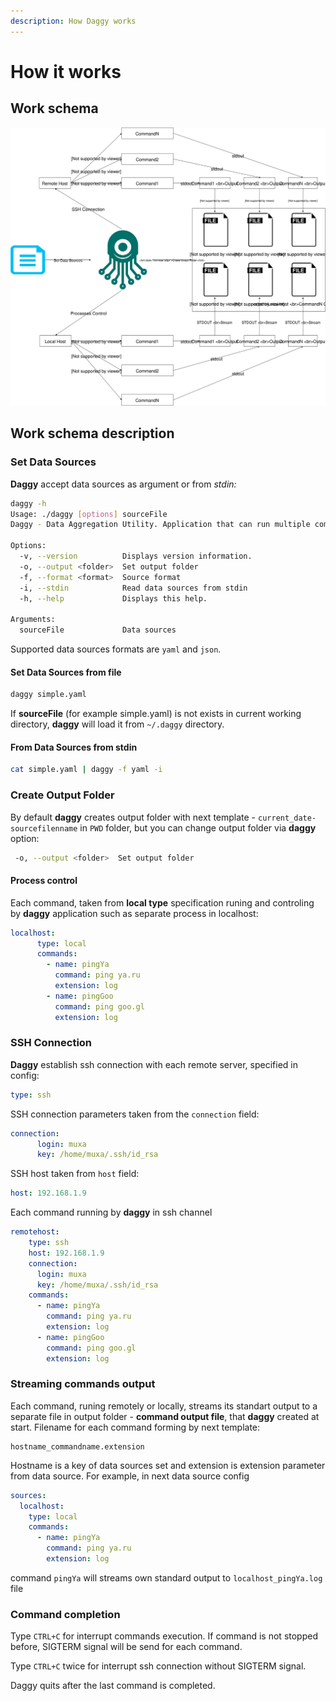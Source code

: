 ```yaml
---
description: How Daggy works
---
```


# How it works

## Work schema

![Daggy work schema](.gitbook/assets/daggy-scheme.svg)

## Work schema description

### **Set Data Sources**

**Daggy** accept data sources as argument or from _stdin:_

```bash
daggy -h
Usage: ./daggy [options] sourceFile
Daggy - Data Aggregation Utility. Application that can run multiple commands on remote servers simultaneously and save output locally.

Options:
  -v, --version          Displays version information.
  -o, --output <folder>  Set output folder
  -f, --format <format>  Source format
  -i, --stdin            Read data sources from stdin
  -h, --help             Displays this help.

Arguments:
  sourceFile             Data sources
```

Supported data sources formats are `yaml` and `json`.

#### Set Data Sources from file

```bash
daggy simple.yaml
```

If **sourceFile** \(for example simple.yaml\) is not exists in current working directory, **daggy** will load it from `~/.daggy` directory.

#### From Data Sources from stdin

```bash
cat simple.yaml | daggy -f yaml -i
```

### Create Output Folder

By default **daggy** creates output folder with next template - `current_date-sourcefilenname` in `PWD` folder, but you can change output folder via **daggy** option:

```bash
 -o, --output <folder>  Set output folder
```

#### Process control

Each command, taken from **local type** specification runing and controling by **daggy** application such as separate process in localhost:

```yaml
localhost:
      type: local
      commands:
        - name: pingYa
          command: ping ya.ru
          extension: log
        - name: pingGoo
          command: ping goo.gl
          extension: log
```

### SSH Connection

**Daggy** establish ssh connection with each remote server, specified in config:

```yaml
type: ssh
```

SSH connection parameters taken from the `connection` field:

```yaml
connection:
      login: muxa
      key: /home/muxa/.ssh/id_rsa
```

SSH host taken from `host` field:

```yaml
host: 192.168.1.9
```

Each command running by **daggy** in ssh channel

```yaml
remotehost:
    type: ssh
    host: 192.168.1.9
    connection:
      login: muxa
      key: /home/muxa/.ssh/id_rsa
    commands:
      - name: pingYa
        command: ping ya.ru
        extension: log
      - name: pingGoo
        command: ping goo.gl
        extension: log
```

### Streaming commands output

Each command, runing remotely or locally, streams its standart output to a separate file in output folder - **command output file**, that **daggy** created at start. Filename for each command forming by next template:

```text
hostname_commandname.extension
```

Hostname is a key of data sources set and extension is extension parameter from data source. For example, in next data source config

```yaml
sources:
  localhost:
    type: local
    commands:
      - name: pingYa
        command: ping ya.ru
        extension: log
```

command `pingYa` will streams own standard output to `localhost_pingYa.log` file

### Command completion

Type `CTRL+C` for interrupt commands execution. If command is not stopped before, SIGTERM signal will be send for each command. 

Type `CTRL+C` twice for interrupt ssh connection without SIGTERM signal.

Daggy quits after the last command is completed.


